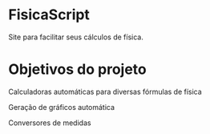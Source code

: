# FisicaScript
 Site para facilitar seus cálculos de física.

 # Objetivos do projeto 
   
 Calculadoras automáticas para diversas fórmulas de física

 Geração de gráficos automática

 Conversores de medidas
 